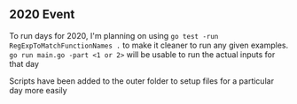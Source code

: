 ## 2020 Event

To run days for 2020, I'm planning on using `go test -run RegExpToMatchFunctionNames .` to make it cleaner to run any given examples.
`go run main.go -part <1 or 2>` will be usable to run the actual inputs for that day

Scripts have been added to the outer folder to setup files for a particular day more easily
